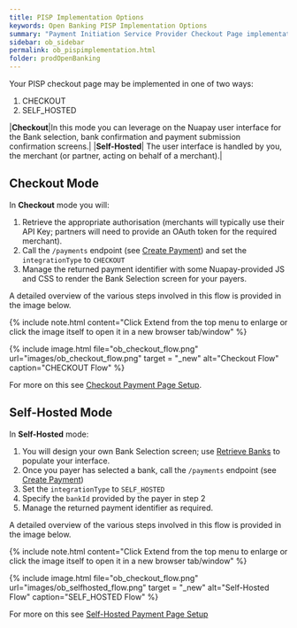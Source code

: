 ```yaml
---
title: PISP Implementation Options
keywords: Open Banking PISP Implementation Options
summary: "Payment Initiation Service Provider Checkout Page implementation Options"
sidebar: ob_sidebar
permalink: ob_pispimplementation.html
folder: prodOpenBanking
---
```


Your PISP checkout page may be implemented in one of two ways:

1. CHECKOUT
1. SELF_HOSTED


|**Checkout**|In this mode you can leverage on the Nuapay user interface for the Bank selection, bank confirmation and payment submission confirmation screens.|
|**Self-Hosted**| The user interface is handled by you, the merchant (or partner, acting on behalf of a merchant).|

## Checkout Mode

In **Checkout** mode you will: 

1. Retrieve the appropriate authorisation (merchants will typically use their API Key; partners will need to provide an OAuth token for the required merchant).
1. Call the `/payments` endpoint (see [Create Payment](ob_createpayment.html)) and set the `integrationType` to `CHECKOUT`
1. Manage the returned payment identifier with some Nuapay-provided JS and CSS to render the Bank Selection screen for your payers. 

A detailed overview of the various steps involved in this flow is provided in the image below.

{% include note.html content="Click Extend from the top menu to enlarge or click the image itself to open it in a new browser tab/window" %}

{% include image.html file="ob_checkout_flow.png" url="images/ob_checkout_flow.png" target = "_new" alt="Checkout Flow" caption="CHECKOUT Flow" %}

For more on this see [Checkout Payment Page Setup](ob_setupoverview.html).


## Self-Hosted Mode

In **Self-Hosted** mode:

1. You will design your own Bank Selection screen; use [Retrieve Banks](ob_getbank.html) to populate your interface. 
1. Once you payer has selected a bank, call the `/payments` endpoint (see [Create Payment](ob_createpayment.html))
1. Set the `integrationType` to `SELF_HOSTED`
1. Specify the `bankId` provided by the payer in step 2
1. Manage the returned payment identifier as required.

A detailed overview of the various steps involved in this flow is provided in the image below.

{% include note.html content="Click Extend from the top menu to enlarge or click the image itself to open it in a new browser tab/window" %}

{% include image.html file="ob_checkout_flow.png" url="images/ob_selfhosted_flow.png" target = "_new" alt="Self-Hosted Flow" caption="SELF_HOSTED Flow" %}


For more on this see [Self-Hosted Payment Page Setup](ob_selfsetupoverview.html)




